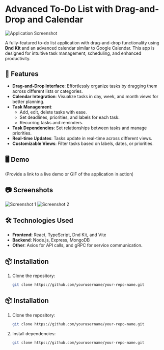 # Advanced To-Do List with Drag-and-Drop and Calendar

![Application Screenshot](path_to_your_image.png)

A fully-featured to-do list application with drag-and-drop functionality using **Dnd Kit** and an advanced calendar similar to Google Calendar. This app is designed for intuitive task management, scheduling, and enhanced productivity.

## 🚀 Features

- **Drag-and-Drop Interface**: Effortlessly organize tasks by dragging them across different lists or categories.
- **Calendar Integration**: Visualize tasks in day, week, and month views for better planning.
- **Task Management**:
  - Add, edit, delete tasks with ease.
  - Set deadlines, priorities, and labels for each task.
  - Recurring tasks and reminders.
- **Task Dependencies**: Set relationships between tasks and manage priorities.
- **Real-time Updates**: Tasks update in real-time across different views.
- **Customizable Views**: Filter tasks based on labels, dates, or priorities.

## 🖥️ Demo

(Provide a link to a live demo or GIF of the application in action)

## 📷 Screenshots

![Screenshot 1](path_to_screenshot_1.png)
![Screenshot 2](path_to_screenshot_2.png)

## 🛠️ Technologies Used

- **Frontend**: React, TypeScript, Dnd Kit, and Vite
- **Backend**: Node.js, Express, MongoDB
- **Other**: Axios for API calls, and gRPC for service communication.

## 📦 Installation

1. Clone the repository:
   ```bash
   git clone https://github.com/yourusername/your-repo-name.git

## 📦 Installation

1. Clone the repository:
   ```bash
   git clone https://github.com/yourusername/your-repo-name.git

2. Install dependencies:
   ```bash
   git clone https://github.com/yourusername/your-repo-name.git
